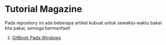 # Tutorial Magazine
Pada repository ini ada beberapa artikel kubuat untuk sewaktu-waktu bakal kita pakai, semoga bermanfaat!

1. [GitBook Pada Windows](https://www.google.com)
